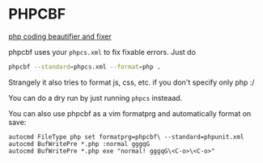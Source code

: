 # PHPCBF

[php coding beautifier and fixer](https://github.com/squizlabs/PHP_CodeSniffer/wiki/Fixing-Errors-Automatically)

phpcbf uses your `phpcs.xml` to fix fixable errors. Just do 
```sh
phpcbf --standard=phpcs.xml --format=php .
```
Strangely it also tries to format js, css, etc. if you don't specify only php :/

You can do a dry run by just running `phpcs` insteaad.

You can also use phpcbf as a vim formatprg and automatically format on save:
```viml
autocmd FileType php set formatprg=phpcbf\ --standard=phpunit.xml
autocmd BufWritePre *.php :normal gggqG
autocmd BufWritePre *.php exe "normal! gggqG\<C-o>\<C-o>"
```
